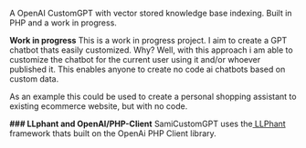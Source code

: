 A OpenAI CustomGPT with vector stored knowledge base indexing. Built in PHP and a work in progress. 

**Work in progress**
This is a work in progress project. I aim to create a GPT chatbot thats easily customized. 
Why? Well, with this approach i am able to customize the chatbot for the current user using it
and/or whoever published it. This enables anyone to create no code ai chatbots based on custom data.

As an example this could be used to create a personal shopping assistant to existing ecommerce website, but with no code.


 **### LLphant and OpenAI/PHP-Client**
 SamiCustomGPT uses the[ LLPhant](https://github.com/theodo-group/LLPhant) framework thats built on the OpenAi PHP Client library.
 

